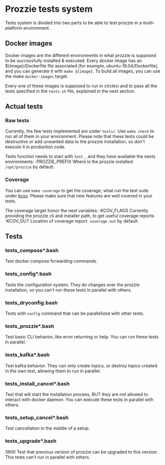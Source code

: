 # Prozzie tests system
Tests system is divided into two parts to be able to test prozzie in a
multi-platform environment.

## Docker images
Docker images are the different environments in what prozzie is supposed to be
successfully installed & executed. Every docker image has an
${image}/Dockerfile file associated (for example, ubuntu-16.04/Dockerfile),
and you can generate it with `make ${image}`. To build all images, you can
use the make `docker-images` target.

Every one of these images is supposed to run in circleci and to pass all the
tests specified in the `tests.sh` file, explained in the next section.

## Actual tests
### Raw tests
Currently, the few tests implemented are under `tests/`. Use `make check` to
run all of them in your environment. Please note that these tests could be
destructive or add unwanted data to the prozzie installation, so don't execute
it in production code.

Tests function needs to start with `test_`, and they have available the nexts
environments:
:PROZZIE_PREFIX
Where is the prozzie installed. `/opt/prozzie` by default.

### Coverage
You can use `make coverage` to get the coverage, what run the test suite under
[kcov](https://github.com/SimonKagstrom/kcov). Please make sure that new
features are well covered in your tests.

The coverage target honor the next variables:
:KCOV_FLAGS
Currently providing the prozzie cli and installer path, to get useful coverage
reports
:KCOV_OUT
Location of coverage report. `coverage.out` by default.

## Tests
### tests_compose*.bash
Test docker compose forwarding commands.

### tests_config*.bash
Tests the configuration system. They do changes over the prozzie installation,
so you can't run these tests in parallel with others.

### tests_dryconfig.bash
Tests with `config` command that can be parallelized with other tests.

### tests_prozzie*.bash
Test basic CLI behavior, like error returning or help. You can run these tests
in parallel.

### tests_kafka*.bash
Test kafka behavior. They can only create topics, or destroy topics created in
the own test, allowing them to run in parallel.

### tests_install_cancel*.bash
Test that will start the installation process, BUT they are not allowed to
interact with docker daemon. You can execute these tests in parallel with
others.

### tests_setup_cancel*.bash
Test cancellation in the middle of a setup.

### tests_upgrade*.bash
(Will) Test that previous version of prozzie can be upgraded to this version.
This tests can't run in parallel with others.
